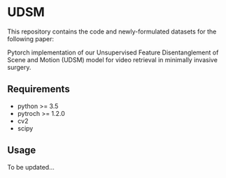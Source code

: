 # UDSM

This repository contains the code and newly-formulated datasets for the following paper:

Pytorch implementation of our Unsupervised Feature Disentanglement of Scene and Motion (UDSM) model for video retrieval in minimally invasive surgery.

## Requirements

- python >= 3.5
- pytroch >= 1.2.0
- cv2
- scipy

## Usage

To be updated...
